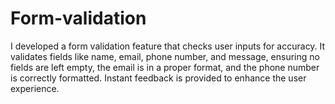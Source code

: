 # Form-validation
I developed a form validation feature that checks user inputs for accuracy. It validates fields like name, email, phone number, and message, ensuring no fields are left empty, the email is in a proper format, and the phone number is correctly formatted. Instant feedback is provided to enhance the user experience.
